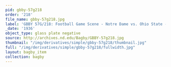 ```yaml
---
pid: gbby-57g218
order: '218'
file_name: gbby-57g218.jpg
label: 'GBBY 57G/218: Football Game Scene - Notre Dame vs. Ohio State - 1936'
_date: '1936'
object_type: glass plate negative
source: http://archives.nd.edu/Bagby/GBBY-57g218.jpg
thumbnail: "/img/derivatives/simple/gbby-57g218/thumbnail.jpg"
full: "/img/derivatives/simple/gbby-57g218/fullwidth.jpg"
layout: bagby_item
collection: bagby
---
```

